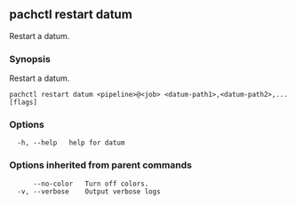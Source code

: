 ## pachctl restart datum

Restart a datum.

### Synopsis

Restart a datum.

```
pachctl restart datum <pipeline>@<job> <datum-path1>,<datum-path2>,... [flags]
```

### Options

```
  -h, --help   help for datum
```

### Options inherited from parent commands

```
      --no-color   Turn off colors.
  -v, --verbose    Output verbose logs
```

